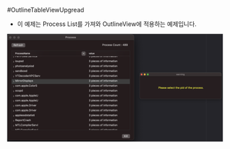 #OutlineTableViewUpgread

- 이 예제는 Process List를 가져와 OutlineView에 적용하는 예제입니다.

![run screen](./image.png)

